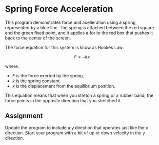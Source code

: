 # Spring Force Acceleration

This program demonstrates force and acelleration using a spring, represented by
a blue line. The spring is attached between the red square and the green fixed
point, and it applies a for to the red box that pushes it back to the center of the screen. 

The force equation for this system is know as Hookes Law: 

$$
F = -k x
$$

where:
- $F$ is the force exerted by the spring,
- $k$ is the spring constant,
- $x$ is the displacement from the equilibrium position.

This equation means that when you stretch a spring or a rubber band, the force
points in the opposite direction that you stretched it. 

## Assignment

Update the program to include a y direction that operates just like the x
direction. Start your program with a bit uf up or down velocity in the y
direction. 